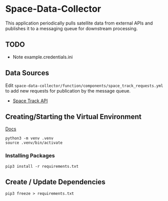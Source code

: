 # Space-Data-Collector

This application periodically pulls satellite data from external APIs and publishes it to a messaging queue for downstream processing.

## TODO

- Note example.credentials.ini

## Data Sources

Edit `space-data-collector/function/components/space_track_requests.yml` to add new requests for publication by the message queue.

- [Space Track API](https://www.space-track.org/documentation#api)
  

## Creating/Starting the Virtual Environment

[Docs](https://docs.python.org/3/tutorial/venv.html)

```
python3 -m venv .venv
source .venv/bin/activate
```

### Installing Packages

```
pip3 install -r requirements.txt
```

## Create / Update Dependencies

```
pip3 freeze > requirements.txt
```